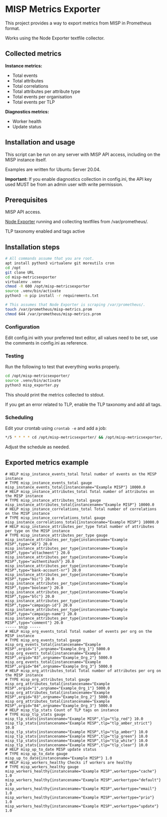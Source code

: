 # MISP Metrics Exporter

This project provides a way to export metrics from MISP in Prometheus format.

Works using the Node Exporter textfile collector.

## Collected metrics

**Instance metrics:**

- Total events
- Total attributes
- Total correlations
- Total attributes per attribute type
- Total events per organisation
- Total events per TLP

**Diagnostics metrics:**

- Worker health
- Update status

## Installation and usage

This script can be run on any server with MISP API access, including on the MISP instance itself.

Examples are written for Ubuntu Server 20.04.

**Important:** If you enable diagnostics collection in config.ini, the API key used MUST be from an admin user with write permission.

## Prerequisites

MISP API access.

[Node Exporter](https://github.com/prometheus/node_exporter) running and collecting textfiles from /var/prometheus/.

TLP taxonomy enabled and tags active

## Installation steps

```bash
# All commands assume that you are root.
apt install python3 virtualenv git moreutils cron
cd /opt
git clone URL
cd misp-metricsexporter
virtualenv .venv
chmod -R 600 /opt/misp-metricsexporter
source .venv/bin/activate
python3 -m pip install -r requirements.txt

# This assumes that Node Exporter is scraping /var/prometheus/.
touch /var/prometheus/misp-metrics.prom
chmod 644 /var/prometheus/misp-metrics.prom
```

### Configuration

Edit config.ini with your preferred text editor, all values need to be set, use the comments in config.ini as reference.

### Testing

Run the following to test that everything works properly.

```bash
cd /opt/misp-metricsexporter/
source .venv/bin/activate
python3 misp_exporter.py
```

This should print the metrics collected to stdout.

If you get an error related to TLP, enable the TLP taxonomy and add all tags.

### Scheduling

Edit your crontab using ```crontab -e``` and add a job:

```bash
*/5 * * * * cd /opt/misp-metricsexporter/ && /opt/misp-metricsexporter/.venv/bin/python3 /opt/misp-metricsexporter/misp_exporter.py | sponge /var/prometheus/misp-metrics.prom
```

Adjust the schedule as needed.

## Exported metrics example

``` text
# HELP misp_instance_events_total Total number of events on the MISP instance
# TYPE misp_instance_events_total gauge
misp_instance_events_total{instancename="Example MISP"} 10000.0
# HELP misp_instance_attributes_total Total number of attributes on the MISP instance
# TYPE misp_instance_attributes_total gauge
misp_instance_attributes_total{instancename="Example MISP"} 10000.0
# HELP misp_instance_correlations_total Total number of correlations on the MISP instance
# TYPE misp_instance_correlations_total gauge
misp_instance_correlations_total{instancename="Example MISP"} 10000.0
# HELP misp_instance_attributes_per_type Total number of attributes per type on the MISP instance
# TYPE misp_instance_attributes_per_type gauge
misp_instance_attributes_per_type{instancename="Example MISP",type="AS"} 20.0
misp_instance_attributes_per_type{instancename="Example MISP",type="attachment"} 20.0
misp_instance_attributes_per_type{instancename="Example MISP",type="authentihash"} 20.0
misp_instance_attributes_per_type{instancename="Example MISP",type="bank-account-nr"} 20.0
misp_instance_attributes_per_type{instancename="Example MISP",type="bic"} 20.0
misp_instance_attributes_per_type{instancename="Example MISP",type="boolean"} 20.0
misp_instance_attributes_per_type{instancename="Example MISP",type="btc"} 20.0
misp_instance_attributes_per_type{instancename="Example MISP",type="campaign-id"} 20.0
misp_instance_attributes_per_type{instancename="Example MISP",type="campaign-name"} 20.0
misp_instance_attributes_per_type{instancename="Example MISP",type="comment"} 20.0
----- snip -----
# HELP misp_org_events_total Total number of events per org on the MISP instance
# TYPE misp_org_events_total gauge
misp_org_events_total{instancename="Example MISP",orgid="1",orgname="Example_Org_1"} 5000.0
misp_org_events_total{instancename="Example MISP",orgid="83",orgname="Example_Org_2"} 5000.0
misp_org_events_total{instancename="Example MISP",orgid="84",orgname="Example_Org_3"} 5000.0
# HELP misp_org_attributes_total Total number of attributes per org on the MISP instance
# TYPE misp_org_attributes_total gauge
misp_org_attributes_total{instancename="Example MISP",orgid="1",orgname="Example_Org_1"} 5000.0
misp_org_attributes_total{instancename="Example MISP",orgid="83",orgname="Example_Org_2"} 5000.0
misp_org_attributes_total{instancename="Example MISP",orgid="84",orgname="Example_Org_3"} 5000.0
# HELP misp_tlp_stats Count of TLP tags on instance
# TYPE misp_tlp_stats gauge
misp_tlp_stats{instancename="Example MISP",tlp="tlp_red"} 10.0
misp_tlp_stats{instancename="Example MISP",tlp="tlp_amber_strict"} 10.0
misp_tlp_stats{instancename="Example MISP",tlp="tlp_amber"} 10.0
misp_tlp_stats{instancename="Example MISP",tlp="tlp_green"} 10.0
misp_tlp_stats{instancename="Example MISP",tlp="tlp_white"} 10.0
misp_tlp_stats{instancename="Example MISP",tlp="tlp_clear"} 10.0
# HELP misp_up_to_date MISP update status
# TYPE misp_up_to_date gauge
misp_up_to_date{instancename="Example MISP"} 1.0
# HELP misp_workers_healthy Checks if workers are healthy
# TYPE misp_workers_healthy gauge
misp_workers_healthy{instancename="Example MISP",workertype="cache"} 1.0
misp_workers_healthy{instancename="Example MISP",workertype="default"} 1.0
misp_workers_healthy{instancename="Example MISP",workertype="email"} 1.0
misp_workers_healthy{instancename="Example MISP",workertype="prio"} 1.0
misp_workers_healthy{instancename="Example MISP",workertype="update"} 1.0
```
